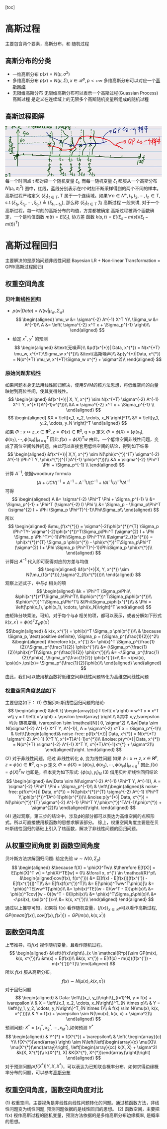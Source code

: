[toc]
# 高斯过程
主要包含两个要素，高斯分布，和 随机过程
## 高斯分布的分类
- 一维高斯分布 
$p(x) = N(\mu, \sigma^2)$
- 多维高斯分布 
$p(x) = N(\mu, \Sigma), x \in \mathcal{R}^p, p < + \infty$
多维高斯分布可以对应一个[高斯网络](./高斯网络.md)
- 无限维高斯分布
无限维高斯分布可以表示一个高斯过程(Guassian Process)
高斯过程 是定义在连续域上的无限多个高斯随机变量所组成的随机过程
## 高斯过程图解
![xx](./markdown_figure/09_gaussian_process.png)
每一个时间点 t 都对应一个随机变量 $\xi_{t}$, 而每一随机变量 $\xi_{t}$ 都服从一个高斯分布$N(\mu_{t}, \sigma_{t}^2)$
图中，红线，蓝线分别表示在$t$个时刻不断采样得到的两个不同的样本。
高斯过程严格定义
$\left\{\xi_t\right\}_{t \in T}$, T 属于一个连续域。如果$\forall n \in N^{+}, t_1, t_2, \cdots, t_n \in T, s.t. \left\{\xi_{t_1}, \xi_{t_2}, \cdots, \xi_{t_n}\right\} \triangleq \left\{\xi_{t_1  - t_n}\right\}$, 那么称 $\left\{\xi_t\right\}_{t \in T}$ 为 高斯过程
一般来讲, 对于一个高斯过程，每一时刻的高斯分布的均值，方差都被确定.高斯过程被两个函数确定，一个是均值函数 $m(t) = E[\xi_t]$, 协方差 函数 $k(s, t) = E[(\xi_s - m(s))(\xi_t - m(t))^T]$
# 高斯过程回归
主要解决的是原始问题非线性问题
Bayesian LR + Non-linear Transformation = GPR(高斯过程回归)
## 权重空间角度
### 贝叶斯线性回归
- $p(w|Data) = N(w|\mu_w, \Sigma_w)$
$$
\begin{aligned}
\mu_w &= \sigma^{-2} A^{-1} X^T Y\\
\Sigma_w &= A^{-1}\\
A &= \left( \sigma^{-2} x^T x + \Sigma_p^{-1} \right)\\
\end{aligned}
$$
- 给定 $x^{*}$, $y^{*}$ 的预测
$$
\begin{aligned}
&\text{无噪声}\\
&p(f(x^{*})| Data, x^{*}) = N(x^{*T} \mu_w, x^{*T}\Sigma_w x^{*})\\
&\text{高斯噪声}\\
&p(y^{*}|Data, x^{*}) = N(x^{*T} \mu_w, x^{*T}\Sigma_w x^{*} + \sigma^2)\\
\end{aligned}
$$
### 原始问题非线性
如果问题本身无法用线性回归解决，使用SVM的核方法思想，将低维空间的向量映射到高位空间，使其变得线性。
$$
\begin{aligned}
&f(x^{*})| X, Y, x^{*} \sim N(x^{*T} \sigma^{-2} A^{-1} X^T Y, x^{*T}A^{-1}x^{*})\\
&A = \sigma^{-2} x^T x + \Sigma_p^{-1} \\
\end{aligned}
$$
$$
\begin{aligned}
&X = \left[x_1, x_2, \cdots, x_N \right]^T\\
&Y = \left[y_1, y_2, \cdots, y_N \right]^T
\end{aligned}
$$
如果 $\Phi: x \rightarrowtail z, x \in \mathbf{R}^p, z= \Phi(x) \in \mathbf{R}^q$, q > p
定义 $\Phi = \phi(X) = \left[\phi(x_1), \phi(x_2), \cdots, \phi(x_N)\right]^T_{N\times q}$
因此 $f(x) = \phi(X)^Tw$
由此，一个低维空间非线性问题，变成了高位空间线性问题，由此可以直接套用低纬空间的结论，得到如下结果
$$
\begin{aligned}
&f(x^{*})| X,Y, x^{*} \sim N(\phi(x^{*})^{T} \sigma^{-2} A^{-1} \Phi^T Y, \phi(x^{*})^{T}A^{-1} \phi(x^{*}))\\
&A = \sigma^{-2} \Phi^T \Phi + \Sigma_p^{-1} \\
\end{aligned}
$$
计算 $A^{-1}$, 依据woodbury formula
$$
(A + UCV)^{-1} = A^{-1} - A^{-1}U(C^{-1} + VA^{-1}U)^{-1}VA^{-1}
$$
可得
$$
\begin{aligned}
A &= \sigma^{-2} \Phi^T \Phi + \Sigma_p^{-1} \\
&= \Sigma_p^{-1} + \Phi^T (\sigma^{-2} I) \Phi \\
&= \Sigma_p - \Sigma_p\Phi^T (\sigma^{2} I + \Phi \Sigma_p \Phi^T)^{-1}\Phi\Sigma_p\\
\end{aligned}
$$
所以
$$
\begin{aligned}
&\mu_{f(x^{*})} = \sigma^{-2}\phi(x^{*})^{T} \Sigma_p \Phi^TY- \sigma^{-2}\phi(x^{*})^T\Sigma_p\Phi^T (\sigma^{2} I + \Phi \Sigma_p \Phi^T)^{-1}\Phi\Sigma_p \Phi^TY\\
&\sigma^2_{f(x^{*})} = \phi(x^{*})^{T} \Sigma_p \phi(x^{*}) - \phi(x^{*})^T\Sigma_p\Phi^T (\sigma^{2} I + \Phi \Sigma_p \Phi^T)^{-1}\Phi\Sigma_p \phi(x^{*})\\
\end{aligned}
$$
计算出 $A^{-1}$ 代入即可获得对应的方差与均值
$$
\begin{aligned}
&f(x^{*}|X, Y, x^{*}) \sim N(\mu_{f(x^{*})},\sigma^2_{f(x^{*})})\\ 
\end{aligned}
$$
观察上述式子，中与$\phi$ 相关的项
$$
\begin{aligned}
&k = \Phi^T \Sigma_p\Phi\\
&\phi(x^{*})^T\Sigma_p\Phi^T\\
&\phi(x^{*})^T\Sigma_p\phi(x^{*})\\
&\phi(x^{*})^T\Sigma_p\Phi^T\\
&\Phi\Sigma_p\phi(x^{*})\\
& \Phi = \left[\phi(x_1), \phi(x_1), \cdots, \phi(x_N)\right]^T
\end{aligned}
$$
由矩阵分块乘法，可知，对于每个与$\phi$ 相关的项，都可以表示，或者分解如下形式 $k(x, x^{'}) = \phi(x)^T \Sigma_p \phi(x^{'})$
$$\begin{aligned}
& k(x, x^{'}) = \phi(x)^T \Sigma_p \phi(x^{'})\\
& \because \Sigma_p,  \text{positive definite}, \Sigma_p = (\Sigma_p^{\frac{1}{2}})^2\\
&\begin{aligned} \therefore k(x, x^{'}) &= \phi(x)^T \Sigma_p^{\frac{1}{2}}\Sigma_p^{\frac{1}{2}} \phi(x^{'})\\
&= (\Sigma_p^{\frac{1}{2}}\phi(x))^T(\Sigma_p^{\frac{1}{2}} \phi(x^{'}))\\
&= <\Sigma_p^{\frac{1}{2}}\phi(x), \Sigma_p^{\frac{1}{2}} \phi(x^{'})>\\
&= <\psi(x), \psi(x)>,\psi(x)= \Sigma_p^{\frac{1}{2}}\phi(x)\\
\end{aligned}
\end{aligned}
$$
由此，我们可以使用核函数将低维空间非线性问题转化为高维空间线性问题
### 权重空间角度总结如下
主要思路如下：
(1) 依据贝叶斯线性回归问题的结论:
$$
\begin{aligned}
&\left \{ 
\begin{array}{c}
f \left( x \right) = w^T x = x^T w\\
y = f \left( x \right) + \epsilon
\end{array}
\right.\\
&其中 x,y,\varepsilon 均为 随机变量, \varepsilon \sim \mathcal{N}( 0, \sigma^2) \\
&w|Data \sim N(\sigma^{-2} A^{-1} X^T Y, A^{-1}), A = \sigma^{-2} x^T x + \Sigma_p^{-1}\\
& \left\{\begin{aligned}& noise-free:
p(f(x^{*})| Data, x^{*}) = N(x^{*T} \sigma^{-2} A^{-1} X^T Y, x^{*T}A^{-1}x^{*})\\
&noise: p(y^{*}| Data, x^{*}) = N(x^{*T} \sigma^{-2} A^{-1} X^T Y, x^{*T}A^{-1}x^{*} + \sigma^2)\\
\end{aligned}\right.
\end{aligned}
$$ 
(2) 对于非线性问题，经过 非线性转化 $\phi$, 变为线性问题
如果 $\phi: x \rightarrowtail z, x \in \mathbf{R}^p, z= \phi(x) \in \mathbf{R}^q$, q > p
定义 $\Phi = \phi(X) = \left[\phi(x_1), \phi(x_2), \cdots, \phi(x_N)\right]^T_{N\times q}$
因此 $f(x) = \phi(X)^Tw$
也即是，样本变为如下形式: $\left\{\phi(x_i), y_i\right\}_{N}$
(3) 借用贝叶斯线性回归结论
$$
\begin{aligned}
&w|Data \sim N(\sigma^{-2} A^{-1} \Phi^T Y, A^{-1}), A = \sigma^{-2} \Phi^T \Phi + \Sigma_p^{-1}\\
& \left\{\begin{aligned}& noise-free:
p(f(x^{*})| Data, x^{*}) = N(\phi(x^{*})^{T} \sigma^{-2} A^{-1} \Phi^T Y,\phi(x^{*})^TA^{-1}\phi(x^{*}))\\
&noise:p(y^{*}| Data, x^{*}) = N(\phi(x^{*})^{T} \sigma^{-2} A^{-1} \Phi^T Y,\phi(x^{*})^TA^{-1}\phi(x^{*}) + \sigma^{2})\\
\end{aligned}\right.
\end{aligned}
$$
(4) 通过观察，第三步的结论中，涉及$\phi$的部分都可以表达为高维空间的点积形式。所以可直接使用核函数的思想求解该部分。
综上，权重空间角度主要是在贝叶斯线性回归的基础上引入了核函数，解决了非线性问题的回归问题。
## 从权重空间角度 到 函数空间角度
贝叶斯方法求解回归问题:
给定先验 $w \sim N(0, \Sigma_p)$
$$
\begin{aligned}
&\because f(X) = \phi(X)^Tw\\
&\therefore E[f(X)] = E[\phi(X)^T w] = \phi(X)^TE[w] = 0\\
&\forall x, x^{'} \in \mathcal{R}^p\\
&\begin{aligned}cov(f(x), f(x^{'})) &= E[(f(x) - E[f(x)])(f(x^{'}) - E[f(x^{'})])^T]\\
&= E[f(x)f(x^{'})^T]\\
&= E[\phi(x)^Tww^T\phi(x)]\\
&= \phi(x)^TE[ww^T]\phi(x)\\
&= \phi(x)^TE[(w - 0)(w^T - 0)]\phi(x)\\
&= \phi(x)^Tcov[(w - 0)(w^T - 0)]\phi(x)\\
&= \phi(x)^T\Sigma_p\phi(x)\\
&= <\psi(x), \psi(x^{'})>\\
&= k(x, x^{'})\\
\end{aligned}
\end{aligned}
$$
通过以上推导可知，如果将 f(x) 看作随机变量，$\left\{f(x)\right\}_{x \in \mathcal{R}^p}$可以看作高斯过程, $GP(mean[f(x)], cov[f(x), f(x^{'})]) = GP(m(x), k(x, x^{'}))$
## 函数空间角度
上节推导，将$f(x)$ 视作随机变量，且看作随机过程。
$$
\begin{aligned}
&\left\{f(x)\right\}_{x \in \mathcal{R^p}}\sim GP(m(x), k(x, x^{'}))\\
&m(x) = E(f(x))\\
&k(x, x^{'}) = E[(f(x) - m(x))(f(x^{'}) - m(x^{'}))^T]\\
\end{aligned}
$$
所以 $f(x)$ 服从高斯分布。
$$
f(x) \sim N(\mu(x), k(x, x^{'}))
$$
对于回归问题
$$
\begin{aligned}
& Data: \left\{(x_i, y_i)\right\}_{i=1}^N, y = f(x) + \varepsilon \\
& X = \left\{x_1, x_2, \cdots, x_N\right\}^T_{N \times p}\\
& Y = \left\{y_1, y_2, \cdots, y_N\right\}^T_{N \times 1}\\
& f(x) \sim N(\mu(x), k(x, x^{'}))\\
& Y = f(x) + \varepsilon \sim N(\mu(x), k(x, x) + \sigma^2)\\
\end{aligned}
$$
预测问题: $X^{*} = (x_1^{*}, x_2^{*}, \cdots, x_M^{*})$,如何预测 $Y^{*}$ 
$$
\begin{aligned}
& Y^{*} = f(X^{*}) + \varepsilon\\
& \left( \begin{array}{c} Y\\ f(X^{*})\end{array} \right) \sim N\left(\left[\begin{array}{c} \mu(X)\\ \mu(X^{*})\end{array}\right], \left[\begin{array}{cc} k(X, X) + \sigma^2I &k(X, X^{*})\\ k(X^{*}, X) &K(X^{*}, X^{*})\end{array}\right]\right)
\end{aligned}
$$
对于预测问题$p(f(X^{*})|Y, X, X^{*})$，可以表达为已知联合概率分布，如何求得边缘概率分布的问题，可以参考[高斯分布](./高斯分布.md)
## 权重空间角度，函数空间角度对比
(1) 权重空间，主要视角是非线性向线性问题转化的问题。通过核函数方法，非线性问题变为线性问题, 预测问题依据的是线性回归的思想。
(2) 函数空间，主要把 f(x) 视作高斯过程的随机变量，预测方法依据的是多维高斯分布边缘概率, 是概率的思想。
